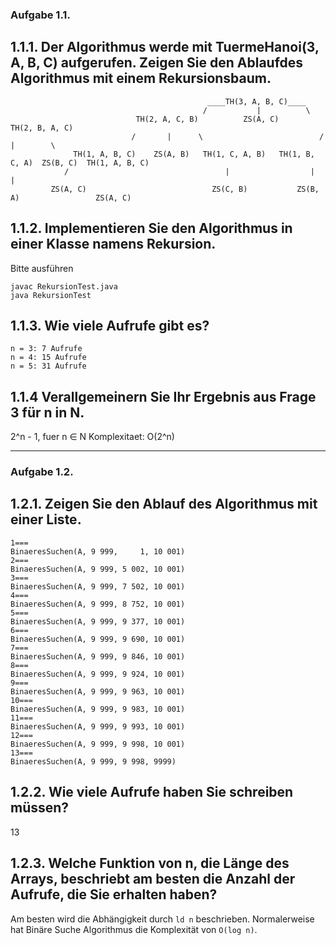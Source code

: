 ### Aufgabe 1.1.

## 1.1.1. Der Algorithmus werde mit TuermeHanoi(3, A, B, C) aufgerufen. Zeigen Sie den Ablaufdes Algorithmus mit einem Rekursionsbaum.

```
                                            ____TH(3, A, B, C)____
                                           /           |          \
                            TH(2, A, C, B)          ZS(A, C)        TH(2, B, A, C)
                           /       |      \                          /       |        \
              TH(1, A, B, C)    ZS(A, B)   TH(1, C, A, B)   TH(1, B, C, A)  ZS(B, C)  TH(1, A, B, C)
            /                                   |                  |                        |
         ZS(A, C)                            ZS(C, B)           ZS(B, A)                 ZS(A, C)
```


## 1.1.2. Implementieren Sie den Algorithmus in einer Klasse namens Rekursion. 
Bitte ausführen
```
javac RekursionTest.java
java RekursionTest
```

## 1.1.3. Wie viele Aufrufe gibt es?
```
n = 3: 7 Aufrufe
n = 4: 15 Aufrufe
n = 5: 31 Aufrufe
```

## 1.1.4 Verallgemeinern Sie Ihr Ergebnis aus Frage 3 für n in N. 
2^n - 1, fuer n ∈ N
Komplexitaet: O(2^n)

------------------------------------------------------------------

### Aufgabe 1.2.

## 1.2.1. Zeigen Sie den Ablauf des Algorithmus mit einer Liste.
```
1===
BinaeresSuchen(A, 9 999,     1, 10 001)
2===
BinaeresSuchen(A, 9 999, 5 002, 10 001)
3===
BinaeresSuchen(A, 9 999, 7 502, 10 001)
4===
BinaeresSuchen(A, 9 999, 8 752, 10 001)
5===
BinaeresSuchen(A, 9 999, 9 377, 10 001)
6===
BinaeresSuchen(A, 9 999, 9 690, 10 001)
7===
BinaeresSuchen(A, 9 999, 9 846, 10 001)
8===
BinaeresSuchen(A, 9 999, 9 924, 10 001)
9===
BinaeresSuchen(A, 9 999, 9 963, 10 001)
10===
BinaeresSuchen(A, 9 999, 9 983, 10 001)
11===
BinaeresSuchen(A, 9 999, 9 993, 10 001)
12===
BinaeresSuchen(A, 9 999, 9 998, 10 001)
13===
BinaeresSuchen(A, 9 999, 9 998, 9999)
```

## 1.2.2. Wie viele Aufrufe haben Sie schreiben müssen?
13

## 1.2.3. Welche Funktion von n, die Länge des Arrays, beschriebt am besten die Anzahl der Aufrufe, die Sie erhalten haben?
Am besten wird die Abhängigkeit durch `ld n` beschrieben. Normalerweise hat Binäre Suche Algorithmus 
die Komplexität von `O(log n)`.